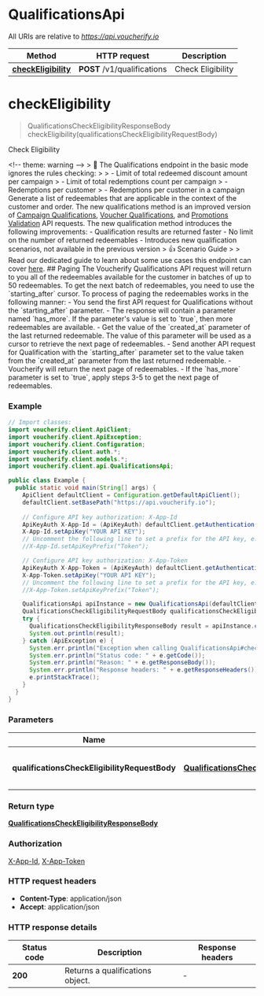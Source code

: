 # QualificationsApi

All URIs are relative to *https://api.voucherify.io*

| Method | HTTP request | Description |
|------------- | ------------- | -------------|
| [**checkEligibility**](QualificationsApi.md#checkEligibility) | **POST** /v1/qualifications | Check Eligibility |


<a id="checkEligibility"></a>
# **checkEligibility**
> QualificationsCheckEligibilityResponseBody checkEligibility(qualificationsCheckEligibilityRequestBody)

Check Eligibility

&lt;!-- theme: warning --&gt; &gt; 🚧 The Qualifications endpoint in the basic mode ignores the rules checking: &gt;  &gt; - Limit of total redeemed discount amount per campaign &gt; - Limit of total redemptions count per campaign &gt; - Redemptions per customer &gt; - Redemptions per customer in a campaign   Generate a list of redeemables that are applicable in the context of the customer and order.  The new qualifications method is an improved version of [Campaign Qualifications](ref:examine-campaigns-qualification), [Voucher Qualifications](ref:examine-vouchers-qualification), and [Promotions Validation](ref:validate-promotions) API requests. The new qualification method introduces the following improvements:  - Qualification results are returned faster - No limit on the number of returned redeemables - Introduces new qualification scenarios, not available in the previous version  &gt; 👍 Scenario Guide &gt; &gt; Read our dedicated guide to learn about some use cases this endpoint can cover [here](doc:checking-eligibility).  ## Paging   The Voucherify Qualifications API request will return to you all of the redeemables available for the customer in batches of up to 50 redeemables. To get the next batch of redeemables, you need to use the &#x60;starting_after&#x60; cursor.  To process of paging the redeemables works in the following manner:  - You send the first API request for Qualifications without the &#x60;starting_after&#x60; parameter. - The response will contain a parameter named &#x60;has_more&#x60;. If the parameter&#39;s value is set to &#x60;true&#x60;, then more redeemables are available. - Get the value of the &#x60;created_at&#x60; parameter of the last returned redeemable. The value of this parameter will be used as a cursor to retrieve the next page of redeemables. - Send another API request for Qualification with the &#x60;starting_after&#x60; parameter set to the value taken from the &#x60;created_at&#x60; parameter from the last returned redeemable. - Voucherify will return the next page of redeemables. - If the &#x60;has_more&#x60; parameter is set to &#x60;true&#x60;, apply steps 3-5 to get the next page of redeemables.

### Example
```java
// Import classes:
import voucherify.client.ApiClient;
import voucherify.client.ApiException;
import voucherify.client.Configuration;
import voucherify.client.auth.*;
import voucherify.client.models.*;
import voucherify.client.api.QualificationsApi;

public class Example {
  public static void main(String[] args) {
    ApiClient defaultClient = Configuration.getDefaultApiClient();
    defaultClient.setBasePath("https://api.voucherify.io");
    
    // Configure API key authorization: X-App-Id
    ApiKeyAuth X-App-Id = (ApiKeyAuth) defaultClient.getAuthentication("X-App-Id");
    X-App-Id.setApiKey("YOUR API KEY");
    // Uncomment the following line to set a prefix for the API key, e.g. "Token" (defaults to null)
    //X-App-Id.setApiKeyPrefix("Token");

    // Configure API key authorization: X-App-Token
    ApiKeyAuth X-App-Token = (ApiKeyAuth) defaultClient.getAuthentication("X-App-Token");
    X-App-Token.setApiKey("YOUR API KEY");
    // Uncomment the following line to set a prefix for the API key, e.g. "Token" (defaults to null)
    //X-App-Token.setApiKeyPrefix("Token");

    QualificationsApi apiInstance = new QualificationsApi(defaultClient);
    QualificationsCheckEligibilityRequestBody qualificationsCheckEligibilityRequestBody = new QualificationsCheckEligibilityRequestBody(); // QualificationsCheckEligibilityRequestBody | Define order and customer context.
    try {
      QualificationsCheckEligibilityResponseBody result = apiInstance.checkEligibility(qualificationsCheckEligibilityRequestBody);
      System.out.println(result);
    } catch (ApiException e) {
      System.err.println("Exception when calling QualificationsApi#checkEligibility");
      System.err.println("Status code: " + e.getCode());
      System.err.println("Reason: " + e.getResponseBody());
      System.err.println("Response headers: " + e.getResponseHeaders());
      e.printStackTrace();
    }
  }
}
```

### Parameters

| Name | Type | Description  | Notes |
|------------- | ------------- | ------------- | -------------|
| **qualificationsCheckEligibilityRequestBody** | [**QualificationsCheckEligibilityRequestBody**](QualificationsCheckEligibilityRequestBody.md)| Define order and customer context. | [optional] |

### Return type

[**QualificationsCheckEligibilityResponseBody**](QualificationsCheckEligibilityResponseBody.md)

### Authorization

[X-App-Id](../README.md#X-App-Id), [X-App-Token](../README.md#X-App-Token)

### HTTP request headers

 - **Content-Type**: application/json
 - **Accept**: application/json

### HTTP response details
| Status code | Description | Response headers |
|-------------|-------------|------------------|
| **200** | Returns a qualifications object. |  -  |

